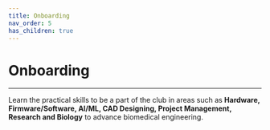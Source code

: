 ```yaml
---
title: Onboarding
nav_order: 5
has_children: true
---
```


# **Onboarding**
---

Learn the practical skills to be a part of the club in areas such as **Hardware, Firmware/Software, AI/ML, CAD Designing, Project Management, Research and Biology** to advance biomedical engineering.
